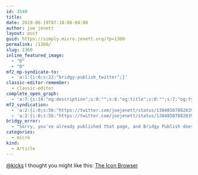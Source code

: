```yaml
---
id: 3548
title: 
date: 2019-06-19T07:18:08-04:00
author: joe jenett
layout: post
guid: https://simply.micro.jenett.org/?p=1360
permalink: /1360/
slug: 1360
inline_featured_image:
  - "0"
  - "0"
mf2_mp-syndicate-to:
  - 'a:1:{i:0;s:22:"bridgy-publish_twitter";}'
classic-editor-remember:
  - classic-editor
complete_open_graph:
  - 'a:7:{s:14:"og:description";s:0:"";s:8:"og:title";s:0:"";s:7:"og:type";s:0:"";s:12:"twitter:card";s:7:"summary";s:15:"twitter:creator";s:0:"";s:19:"twitter:description";s:0:"";s:8:"og:image";s:0:"";}'
mf2_syndication:
  - 'a:2:{i:0;s:56:"https://twitter.com/joejenett/status/1384850788283998214";i:1;s:56:"https://twitter.com/joejenett/status/1141304166020788224";}'
  - 'a:2:{i:0;s:56:"https://twitter.com/joejenett/status/1384850788283998214";i:1;s:56:"https://twitter.com/joejenett/status/1141304166020788224";}'
bridgy_error:
  - "Sorry, you've already published that page, and Bridgy Publish doesn't support updating existing posts. Details: https://github.com/snarfed/bridgy/issues/84"
categories:
  - micro
kind:
  - Article
---
```

[@kicks]("https://micro.blog/kicks) I thought you might like this: [The Icon Browser](http://ibiblio.org/gio/iconbrowser/)